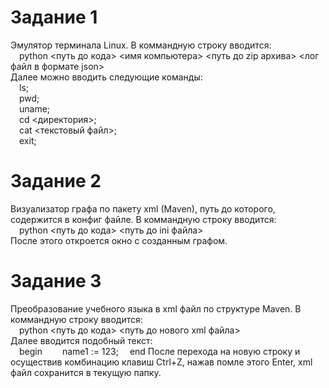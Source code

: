 # Задание 1
Эмулятор терминала Linux. В коммандную строку вводится:<br/>
&emsp;python <путь до кода> <имя компьютера> <путь до zip архива> <лог файл в формате json><br/>
Далее можно вводить следующие команды:<br/>
&emsp;ls;<br/>
&emsp;pwd;<br/>
&emsp;uname;<br/>
&emsp;cd <директория>;<br/>
&emsp;cat <текстовый файл>;<br/>
&emsp;exit;<br/>
# Задание 2
Визуализатор графа по пакету xml (Maven), путь до которого, содержится в конфиг файле. В коммандную строку вводится:<br/>
&emsp;python <путь до кода> <путь до ini файла><br/>
После этого откроется окно с созданным графом.
# Задание 3
Преобразование учебного языка в xml файл по структуре Maven. В коммандную строку вводится:<br/>
&emsp;python <путь до кода> <путь до нового xml файла><br/>
Далее вводится подобный текст:<br/>
&emsp;begin
&emsp;&emsp;name1 := 123;
&emsp;end
После перехода на новую строку и осуществив комбинацию клавиш Ctrl+Z, нажав помле этого Enter, xml файл сохранится в текущую папку.
